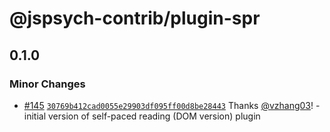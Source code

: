 # @jspsych-contrib/plugin-spr

## 0.1.0

### Minor Changes

- [#145](https://github.com/jspsych/jspsych-contrib/pull/145) [`30769b412cad0055e29903df095ff00d8be28443`](https://github.com/jspsych/jspsych-contrib/commit/30769b412cad0055e29903df095ff00d8be28443) Thanks [@vzhang03](https://github.com/vzhang03)! - initial version of self-paced reading (DOM version) plugin
